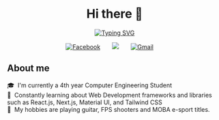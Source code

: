 <h1 align="center">
  Hi there 👋  
</h1>


<p align="center">
  <a href="https://git.io/typing-svg"><img src="https://readme-typing-svg.demolab.com?font=Montserrat&weight=600&duration=1500&pause=1500&color=F7BA1D&center=true&width=435&lines=I'm+Jann+Jaspher;An+Aspiring+Web+Developer!+%F0%9F%91%8C" alt="Typing SVG" />
  </a>
</p>

<p align="center">
  <a href="https://www.facebook.com/thisbejann/"><img alt="Facebook" src="https://img.shields.io/badge/Facebook-%231877F2.svg?style=for-the-badge&logo=Facebook&logoColor=white"/></a>
  &#8287;&#8287;&#8287;&#8287;&#8287;
  <a href="https://www.linkedin.com/in/jann-jaspher-santos-32808b24a/" alt="LinkedIn"><img src="https://img.shields.io/badge/linkedin-%230077B5.svg?style=for-the-badge&logo=linkedin&logoColor=white"/></a>
  &#8287;&#8287;&#8287;&#8287;&#8287;
  <a href="mailto:jannjaspher.santos@gmail.com"><img  alt="Gmail" src="https://img.shields.io/badge/Gmail-D14836?style=for-the-badge&logo=gmail&logoColor=white"/></a>
  &#8287;&#8287;&#8287;&#8287;&#8287;
</p>

## About me

🎓 &nbsp;I'm currently a 4th year Computer Engineering Student\
🌱 &nbsp;Constantly learning about Web Development frameworks and libraries such as React.js, Next.js, Material UI, and Tailwind CSS\
🎸 &nbsp;My hobbies are playing guitar, FPS shooters and MOBA e-sport titles.

<!--
**thisbejann/thisbejann** is a ✨ _special_ ✨ repository because its `README.md` (this file) appears on your GitHub profile.

Here are some ideas to get you started:

- 🔭 I’m currently working on ...
- 🌱 I’m currently learning ...
- 👯 I’m looking to collaborate on ...
- 🤔 I’m looking for help with ...
- 💬 Ask me about ...
- 📫 How to reach me: ...
- 😄 Pronouns: ...
- ⚡ Fun fact: ...
-->
